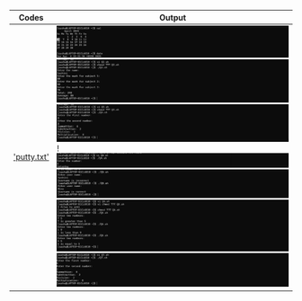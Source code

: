 | Codes | Output |
|-------|--------|
|['putty.txt'](./Codes/putty.txt)|![Q1.png](./Output/Q1.png)![Q2.png](./Output/Q2.png)![Q3.png](./Output/Q3.png)!![Q4.png](./Output/Q4.png)![Q5.png](./Output/Q5.png)![Q6.png](./Output/Q6.png)![Q7.png](./Output/Q7.png)|

